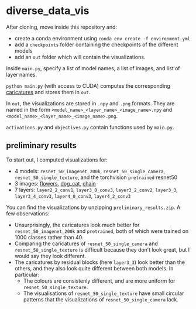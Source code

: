 # diverse_data_vis

After cloning, move inside this repository and:
* create a conda environment using `conda env create -f environment.yml`
* add a `checkpoints` folder containing the checkpoints of the different models
* add an `out` folder which will contain the visualizations.

Inside `main.py`, specify a list of model names, a list of images, and list of layer names. 

`python main.py` (with access to CUDA) computes the corresponding [caricatures](https://github.com/tensorflow/lucid/issues/121) and stores them in `out`.

In `out`, the visualizations are stored in `.npy` and `.png` formats. They are named in the form `<model_name>_<layer_name>_<image_name>.npy` and `<model_name>_<layer_name>_<image_name>.png`.

`activations.py` and `objectives.py` contain functions used by `main.py`.

## preliminary results

To start out, I computed visualizations for:
* 4 models: `resnet_50_imagenet_200k`, `resnet_50_single_camera`, `resnet_50_single_texture`, and the torchvision `pretrained` resnet50
* 3 images: [flowers](https://distill.pub/2018/building-blocks/examples/input_images/flowers.jpeg), [dog_cat](https://distill.pub/2018/building-blocks/examples/input_images/dog_cat.jpeg), [chain](https://distill.pub/2018/building-blocks/examples/input_images/chain.jpeg)
* 7 layers: `layer2_2_conv1`, `layer3_0_conv3`, `layer3_2_conv2`, `layer3_3`, `layer3_4_conv3`, `layer4_0_conv3`, `layer4_2_conv3`


You can find the visualizations by unzipping `preliminary_results.zip`. A few observations:
* Unsurprisingly, the caricatures look much better for `resnet_50_imagenet_200k` and `pretrained`, both of which were trained on 1000 classes rather than 40.
* Comparing the caricatures of `resnet_50_single_camera` and `resnet_50_single_texture` is difficult because they don’t look great, but I would say they look different. 
* The caricatures by residual blocks (here `layer3_3`) look better than the others, and they also look quite different between both models. In particular: 
    * The colours are consistenly different, and are more uniform for `resnet_50_single_texture`.
    * The visualisations of `resnet_50_single_texture` have small circular patterns that the visualizations of `resnet_50_single_camera` lack.
